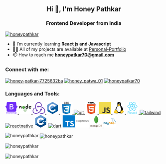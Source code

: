 <div
      style="
        background-image: url(https://media.istockphoto.com/id/1093112310/vector/digital-binary-code-computer-matrix-data-falling-numbers-coding-typography-and-codes-stream.jpg?s=612x612&w=0&k=20&c=1ut8IX7k2XW1WIfT-YxW-F2Se0e86u6U1sC91y2xLYI=);
      "
    >
      <h2 align="center">Hi 👋, I'm Honey Pathkar</h2>
    </div>

<h3 align="center">Frontend Developer from India</h3>

<p align="left">
      <a href="https://github.com/ryo-ma/github-profile-trophy"
        ><img
          src="https://github-profile-trophy.vercel.app/?username=honeypathkar&theme=radical&no-frame=false&no-bg=true&margin-w=4"
          alt="honeypathkar"
      /></a>
    </p>

 - 🌱 I’m currently learning **React js and Javascript**
 - 👨‍💻 All of my projects are available at [Personal-Portfolio](https://honeypathkar.github.io/my-portfolio/)
 - 📫 How to reach me **honeypatkar70@gmail.com**

<h3 align="left">Connect with me:</h3>
    <p align="left">
      <a href="https://linkedin.com/in/honey-pathkar" target="blank"
        ><img
          align="center"
          src="https://raw.githubusercontent.com/rahuldkjain/github-profile-readme-generator/master/src/images/icons/Social/linked-in-alt.svg"
          alt="honey-patkar-7725632ba"
          height="30"
          width="40"
      /></a>
      <a href="https://instagram.com/honey.jsx" target="blank"
        ><img
          align="center"
          src="https://raw.githubusercontent.com/rahuldkjain/github-profile-readme-generator/master/src/images/icons/Social/instagram.svg"
          alt="honey_patwa_01"
          height="30"
          width="40"
      /></a>
      <a href="https://www.leetcode.com/honeypathkar70" target="blank"
        ><img
          align="center"
          src="https://raw.githubusercontent.com/rahuldkjain/github-profile-readme-generator/master/src/images/icons/Social/leet-code.svg"
          alt="honeypatkar70"
          height="30"
          width="40"
      /></a>
    </p>

 <h3 align="left">Languages and Tools:</h3>
    <p align="left">
      <a href="https://getbootstrap.com" target="_blank" rel="noreferrer">
        <img
          src="https://raw.githubusercontent.com/devicons/devicon/master/icons/bootstrap/bootstrap-plain-wordmark.svg"
          alt="bootstrap"
          width="40"
          height="40"
        />
      </a>
      <a href="https://nodejs.org" target="_blank" rel="noreferrer">
        <img
          src="https://raw.githubusercontent.com/devicons/devicon/master/icons/nodejs/nodejs-original-wordmark.svg"
          alt="nodejs"
          width="40"
          height="40"
        />
      </a>
      <a href="https://redux.js.org" target="_blank" rel="noreferrer">
        <img
          src="https://raw.githubusercontent.com/devicons/devicon/master/icons/redux/redux-original.svg"
          alt="redux"
          width="40"
          height="40"
        />
      </a>
      <a href="https://www.cprogramming.com/" target="_blank" rel="noreferrer">
        <img
          src="https://raw.githubusercontent.com/devicons/devicon/master/icons/c/c-original.svg"
          alt="c"
          width="40"
          height="40"
        />
      </a>
      <a href="https://www.w3schools.com/css/" target="_blank" rel="noreferrer">
        <img
          src="https://raw.githubusercontent.com/devicons/devicon/master/icons/css3/css3-original-wordmark.svg"
          alt="css3"
          width="40"
          height="40"
        />
      </a>
      <a href="https://git-scm.com/" target="_blank" rel="noreferrer">
        <img
          src="https://www.vectorlogo.zone/logos/git-scm/git-scm-icon.svg"
          alt="git"
          width="40"
          height="40"
        />
      </a>
      <a href="https://www.w3.org/html/" target="_blank" rel="noreferrer">
        <img
          src="https://raw.githubusercontent.com/devicons/devicon/master/icons/html5/html5-original-wordmark.svg"
          alt="html5"
          width="40"
          height="40"
        />
      </a>
      <a
        href="https://developer.mozilla.org/en-US/docs/Web/JavaScript"
        target="_blank"
        rel="noreferrer"
      >
        <img
          src="https://raw.githubusercontent.com/devicons/devicon/master/icons/javascript/javascript-original.svg"
          alt="javascript"
          width="40"
          height="40"
        />
      </a>
      <a href="https://www.linux.org/" target="_blank" rel="noreferrer">
        <img
          src="https://raw.githubusercontent.com/devicons/devicon/master/icons/linux/linux-original.svg"
          alt="linux"
          width="40"
          height="40"
        />
      </a>
      <a href="https://reactjs.org/" target="_blank" rel="noreferrer">
        <img
          src="https://raw.githubusercontent.com/devicons/devicon/master/icons/react/react-original-wordmark.svg"
          alt="react"
          width="40"
          height="40"
        />
      </a>
      <a href="https://tailwindcss.com/" target="_blank" rel="noreferrer">
        <img
          src="https://www.vectorlogo.zone/logos/tailwindcss/tailwindcss-icon.svg"
          alt="tailwind"
          width="40"
          height="40"
        />
      </a>
      <a href="https://reactnative.dev/" target="_blank" rel="noreferrer">
            <img src="https://reactnative.dev/img/header_logo.svg"
                  alt="reactnative"
                  width="40"
                  height="40"
            />
      </a>
          <a href="https://www.w3schools.com/cpp/" target="_blank" rel="noreferrer">
                <img src="https://raw.githubusercontent.com/devicons/devicon/master/icons/cplusplus/cplusplus-original.svg"
                     alt="cplusplus" 
                     width="40"
                     height="40"
                  />
          </a>
          <a href="https://dart.dev" target="_blank" rel="noreferrer">
                <img src="https://www.vectorlogo.zone/logos/dartlang/dartlang-icon.svg"
                      alt="dart"
                      width="40"
                      height="40"
                  />
          </a>
          <a href="https://www.typescriptlang.org/" target="_blank" rel="noreferrer">
                <img src="https://raw.githubusercontent.com/devicons/devicon/master/icons/typescript/typescript-original.svg"
                      alt="typescript"
                      width="40"
                      height="40"
                  />
          </a>
          <a href="https://expressjs.com" target="_blank" rel="noreferrer"> 
                <img src="https://raw.githubusercontent.com/devicons/devicon/master/icons/express/express-original-wordmark.svg"
                      alt="express" 
                      width="40" 
                      height="40"
                  />
          </a>
          <a href="https://www.mongodb.com/" target="_blank" rel="noreferrer">
                <img src="https://raw.githubusercontent.com/devicons/devicon/master/icons/mongodb/mongodb-original-wordmark.svg"
                      alt="mongodb"
                      width="40"
                      height="40"
                  />
          </a> 
          <a href="https://www.mysql.com/" target="_blank" rel="noreferrer">
                <img src="https://raw.githubusercontent.com/devicons/devicon/master/icons/mysql/mysql-original-wordmark.svg" 
                      alt="mysql"
                      width="40" 
                      height="40"
                  />
          </a>
    </p>

<p>
      <img
        align="left"
        src="https://github-readme-stats.vercel.app/api?username=honeypathkar&theme=dark&hide_border=false&include_all_commits=true&count_private=true"
        alt="honeypathkar"
      />
    </p>

<p>
      &nbsp;<img
        align="center"
        src="https://github-readme-stats.vercel.app/api/top-langs/?username=honeypathkar&theme=dark&hide_border=false&include_all_commits=true&count_private=true&layout=compact"
        alt="honeypathkar"
      />
    </p>

<p>
      <img
        align="center"
        src="https://github-readme-streak-stats.herokuapp.com/?user=honeypathkar&theme=dark&hide_border=false"
        alt="honeypathkar"
      />
    </p>
    <p>
      <img
        align="center"
        src="https://github-contributor-stats.vercel.app/api?username=honeypathkar&limit=5&theme=dark&combine_all_yearly_contributions=true"
        alt="honeypathkar"
      />
    </p>
